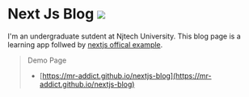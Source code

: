 <h1>Next Js Blog <img src="https://github.com/MR-Addict/nextjs-blog/actions/workflows/pages.yml/badge.svg"/></h1>

I'm an undergraduate sutdent at Njtech University. This blog page is a learning app follwed by [nextjs offical example](https://nextjs.org/learn).


> Demo Page
> - [https://mr-addict.github.io/nextjs-blog](https://mr-addict.github.io/nextjs-blog)
